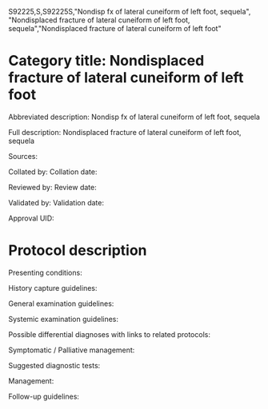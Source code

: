 S92225,S,S92225S,"Nondisp fx of lateral cuneiform of left foot, sequela", "Nondisplaced fracture of lateral cuneiform of left foot, sequela","Nondisplaced fracture of lateral cuneiform of left foot"
# Category title: Nondisplaced fracture of lateral cuneiform of left foot

Abbreviated description: Nondisp fx of lateral cuneiform of left foot, sequela

Full description: Nondisplaced fracture of lateral cuneiform of left foot, sequela

Sources:

Collated by:
Collation date:

Reviewed by:
Review date:

Validated by:
Validation date:

Approval UID:

# Protocol description

Presenting conditions:

History capture guidelines:

General examination guidelines:

Systemic examination guidelines:

Possible differential diagnoses with links to related protocols:

Symptomatic / Palliative management:

Suggested diagnostic tests:

Management:

Follow-up guidelines:
